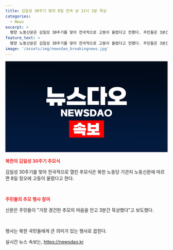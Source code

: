 ```yaml
---
title: 김일성 30주기 맞아 8일 전국 낮 12시 3분 묵상
categories:
  - News
excerpt: >
  평양 노동신문은 김일성 30주기를 맞아 전국적으로 고동이 울렸다고 전했다. 주민들은 3분간 경건한 추모의 마음으로 묵상했다.
feature_text: >
  평양 노동신문은 김일성 30주기를 맞아 전국적으로 고동이 울렸다고 전했다. 주민들은 3분간 경건한 추모의 마음으로 묵상했다.
image: '/assets/img/newsdao_breakingnews.jpg'
---
```


<p><img src="/assets/img/newsdao_breakingnews.jpg" alt="bookingtag 속보" /></p>

<p><b><span style="color: #ee2323;">북한의 김일성 30주기 추모식</span></b></p>

<p>김일성 30주기를 맞아 전국적으로 열린 추모식은 북한 노동당 기관지 노동신문에 따르면 8일 정오에 고동이 울렸다고 한다.</p>

<p data-ke-size="size16">&nbsp;</p>

<p><b><span style="color: #ee2323;">주민들의 추모 행사 참여</span></b></p>

<p>신문은 주민들이 "가장 경건한 추모의 마음을 안고 3분간 묵상했다"고 보도했다.</p>

<p data-ke-size="size16">&nbsp;</p>

<p>행사는 북한 국민들에게 큰 의미가 있는 행사로 꼽힌다.</p>
실시간 뉴스 속보는, <a href="https://newsdao.kr" rel="dofollow">https://newsdao.kr</a>


